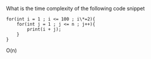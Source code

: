 What is the time complexity of the following code snippet

```
for(int i = 1 ; i <= 100 ; i\*=2){
	for(int j = 1 ; j <= n ; j++){
		print(i + j);
	}
}
```

O(n)
